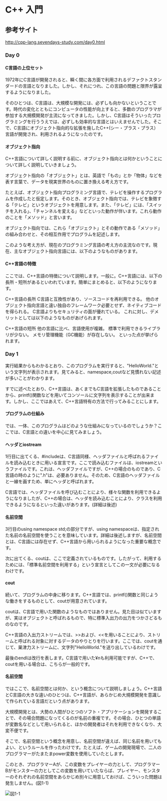 # C++ 入門

## 参考サイト

http://cpp-lang.sevendays-study.com/day0.html

### Day 0
#### C言語の上位セット

1972年にC言語が開発されると、瞬く間に各方面で利用されるデファクトスタンダードの言語となりました。しかし、それにつれ、この言語の問題と限界が露呈するようになりました。

そのひとつは、C言語は、大規模な開発には、必ずしも向かないということです。時代の変化とともにコンピュータの性能が向上すると、多数のプログラマが参加する大規模開発が主流になってきました。しかし、C言語はそういったプログラミングを行ううえでは、必ずしも効率的な言語とはいえませんでした。そこで、C言語にオブジェクト指向的な拡張を施したC++(シー・プラス・プラス）言語が開発され、利用されるようになったのです。

#### オブジェクト指向

C++言語について詳しく説明する前に、オブジェクト指向とは何かということについて詳しく説明していきましょう。

オブジェクト指向の「オブジェクト」とは、英語で「もの」とか「物体」などを表す言葉で、データを現実世界のものに置き換える考え方です。

たとえば、オブジェクト指向プログラミング言語で、テレビを操作するプログラムを作成したと仮定します。そのとき、オブジェクト指向では、テレビを象徴する「テレビ」というオブジェクトを用意します。また、「テレビ」には、「スイッチを入れる」、「チャンネルを変える」などといった動作が伴います。これら動作のことを「メソッド」と言います。

オブジェクト指向では、これら「オブジェクト」とその動作である「メソッド」の組み合わせと、その相互作用でプログラムを記述します。

このような考え方が、現在のプログラミング言語の考え方の主流なのです。現在、主なオブジェクト指向言語には、以下のようなものがあります。

#### C++言語の特徴

ここでは、C++言語の特徴について説明します。一般に。C++言語には、以下の長所・短所があるといわれています。簡単にまとめると、以下のようになります。

C++言語の長所
C言語と互換性があり、ソースコードを再利用できる。
他のオブジェクト指向言語と違い独自のフレームワーク必要とせず、ネイティブコードを得られる。
C言語よりもセキュリティの面が優れている。
これに対し、デメリットとしては以下のようなものがあげられます。

C++言語の短所
他の言語に比べ、言語使用が複雑。
標準で利用できるライブラリが少ない。
メモリ管理機能（GC機能）が存在しない。
といった点が挙げられます。

### Day 1

実行結果からもわかるとおり、このプログラムを実行すると、"HelloWorld."という文字列が表示されます。見てみると、namespace,coutなど見慣れない記述が多いことがわかります。

すでに述べたとおり、C++言語は、あくまでもC言語を拡張したものであることから、printf()関数などを用いてコンソールに文字列を表示することが出来ます。しかし、ここではあえて、C++言語特有の方法で行ってみることにします。

#### プログラムの仕組み
では、一体、このプログラムはどのような仕組みになっているのでしょうか？ここでは、C言語との違いを中心に見てみましょう。

#### ヘッダとiostream
1行目に出てくる、#includeは、C言語同様、ヘッダファイルと呼ばれるファイルを読み込むときに用いる宣言です。ここで読み込むファイルは、iostreamというファイルです。これは、ヘッダファイルですが、C++の場合のものであり、C言語の時のように".h"は、必要ありません。そのため、C言語のヘッダファイルと一線を画すため、単にヘッダと呼ばれます。

C言語では、ヘッダファイルを呼び込むことにより、様々な関数を利用できるようになりましたが、C++の場合は、ヘッダを読み込むことにより、クラスを利用できるようになるといった違いがあります。(詳細は後述)

#### 名前空間
3行目のusing namespace std;の部分ですが、using namespaceは、指定された名前の名前空間を使うことを意味しています。詳細は後述しますが、名前空間とは、C言語には存在せず、C++言語から用いられるようになった重要な概念です。

次に出てくる、coutは、ここで定義されているものです。したがって、利用するためには、「標準名前空間を利用する」という宣言としてこの一文が必要になるわけです。

#### cout
続いて、プログラムの中身に移ります。C++言語では、printf()関数と同じような働きをするものとして、coutが用意されています。

coutは、C言語で用いた関数のようなものではありません。見た目は似ていますが、実はオブジェクトと呼ばれるもので、特に標準入出力の出力をつかさどるものなのです。

C++言語の入出力ストリームでは、>>および、<<を用いることにより、ストリームと呼ばれる対象に対するデータのやりとりを行います。ここでは、coutを通じて、巣津力ストリームに、文字列"HelloWorld."を送り出しているわけです。

最後のendlは改行を表します。C言語で用いた¥nも利用可能ですが、C++で、coutを用いる場合は、こちらが一般的です。

#### 名前空間

ではここで、名前空間とは何か、という概念について説明しましょう。C++言語とC言語の大きな違いのひとつは、C++言語が、あらかじめ大規模開発を意識して作られている言語だという点があります。

大規模開発とは、大勢の人間がひとつのソフト・アプリケーションを開発することで、その場合問題になってくるのが名前の重複です。その場合、ひとつの単語が変数名などとして用いられると、ほかの開発者はそれを利用できなくなり、大変不便です。

そこで、名前空間という概念を用意し、名前空間が違えば、同じ名前を用いてもよい、というルールを作ったわけです。たとえば、ゲームの開発現場で、二人のプログラマーがたまたまpower変数を使用していたとします。

このとき、プログラマーAが、この変数をプレイヤーの力として、プログラマーBがモンスターの力としてこの変数を用いていたならば、プレイヤー、モンスターのそれぞれの名前空間をあらかじめ別々に用意しておけば、こういった問題は発生しません。(図1-1)

![図1-1](http://cpp-lang.sevendays-study.com/img/fig1-1.png)
